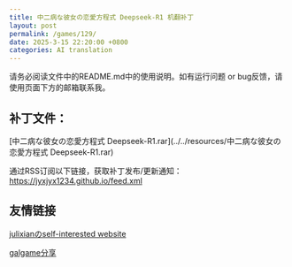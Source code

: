 ```yaml
---
title: 中二病な彼女の恋愛方程式 Deepseek-R1 机翻补丁
layout: post
permalink: /games/129/
date: 2025-3-15 22:20:00 +0800
categories: AI translation
---
```



请务必阅读文件中的README.md中的使用说明。如有运行问题 or bug反馈，请使用页面下方的邮箱联系我。



## 补丁文件：

[中二病な彼女の恋愛方程式 Deepseek-R1.rar](../../resources/中二病な彼女の恋愛方程式 Deepseek-R1.rar)

 

通过RSS订阅以下链接，获取补丁发布/更新通知：https://jyxjyx1234.github.io/feed.xml

## 友情链接

[julixianのself-interested website](https://julixian-siw.worldsystem.top/) 

[galgame分享](https://t.me/galgpt)